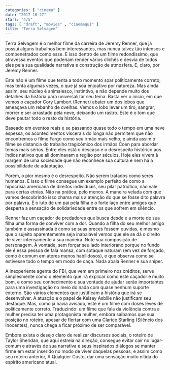 ```yaml
---
categories: [ "cinema" ]
date: "2017-10-27"
stars: "4/5"
tags: [ "draft", "movies" , "cinemaqui" ]
title: "Terra Selvagem"
---
```

Terra Selvagem é o melhor filme da carreira de Jeremy Renner, que já
possui alguns trabalhos bem interessantes, mas nunca talvez tão intensos
e compenetrados como esse. E isso dentro de um filme redondíssimo,
que atravessa eventos que poderiam render vários clichês e desvia de
todos eles pela sua qualidade narrativa e construção de atmosfera. E,
claro, por Jeremy Renner.

Este não é um filme que tenta a todo momento soar politicamente correto,
mas tenta algumas vezes, o que já soa enjoativo por natureza. Mas ainda
assim, seu núcleo é animalesco, instintivo, e não depende muito dos
detalhes da história para universalizar seu tema. Basta ver o início,
em que vemos o caçador Cory Lambert (Renner) abater um dos lobos que
ameaçava um rebanho de ovelhas. Vemos o lobo levar um tiro, sangrar,
morrer e ser arrastado pela neve, deixando um rastro. Este é o tom que
deve pautar todo o resto da história.

Baseado em eventos reais e se passando quase todo o tempo em uma neve
espessa, os acontecimentos viscerais do longa não permitem que não
encontremos o filme Fargo como seu irmão mais velho, e ainda assim o
filme se distancia do trabalho tragicômico dos irmãos Coen para abordar
temas mais sérios. Entre eles está o descaso e o desrespeito histórico
aos índios nativos que ali dominavam a região por séculos. Hoje eles
vivem à margem de uma sociedade que não reconhece sua cultura e nem
há a possibilidade de adaptação.

Porém, o pior mesmo é o desrespeito. Não serem tratados como
seres humanos. E isso o filme consegue um exemplo perfeito de como a
hipocrisia americana de direitos individuais, seu pilar patriótico,
não vale para certas etnias. Não na prática, pelo menos. A maneira
velada com que vamos descobrindo isso chama mais a atenção do que se
fosse dito palavra por palavra. É o luto de um pai pela filha e o forte
laço entre amigos que desperta a sensação de solidariedade entre os
que sofrem em silêncio.

Renner faz um caçador de predadores que busca desde e a morte de sua
filha uma forma de conviver com a dor. Quando a filha do seu melhor amigo
também é assassinada é como se suas preces fossem ouvidas, e mesmo que
o sujeito aparentemente seja inabalável vemos que ele se dá o direito de
viver intensamente à sua maneira. Note sua composição de personagem. À
vontade, sem forçar seu lado interiorano porque no fundo ele é essa
pessoa de fala mansa, com sotaque naturam (em vez de forçado, como é
comum em atores menos habilidosos), e que observa como se estivesse todo
o tempo em modo de caça. Nada abala Renner e sua sniper.

A inexperiente agente do FBI, que vem em primeiro nos créditos, serve
simplesmente como o elemento que irá explicar como este caçador
é muito bom, e como seu conhecimento e sua vontade de ajudar serão
importantes para uma investigação no meio do nada com quase nenhum
suporte externo. São vários elementos que justificam a história
que irá se desenvolver. A atuação e o papel de Kelsey Asbille não
justificam seu destaque. Mas, como já havia avisado, este é um filme
com doses leves de politicamente correto. Traduzindo: um filme que fala
da violência contra a mulher precisa ter uma protagonista mulher, embora
saibamos que sua posição no roteiro, apesar de flertar com uma Clarice
Starling (Silêncio dos Inocentes), nunca chega a ficar próximo de ser
comparável.

Embora exista o desejo claro de realizar discursos sociais, o roteiro
de Taylor Sheridan, que aqui estreia na direção, consegue evitar cair
no lugar-comum e através de sua narrativa e seus inspirados diálogos
se manter firme em estar inserido no modo de viver daquelas pessoas,
e assim como seu roteiro anterior, A Qualquer Custo, dar uma sensação
muito nítida do espírito americano atual.
